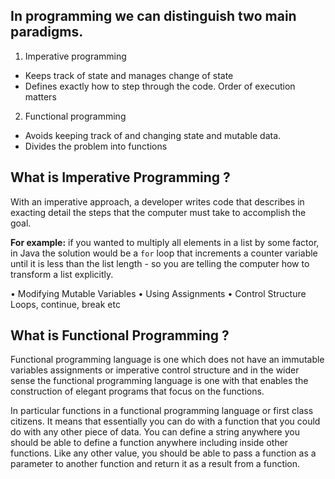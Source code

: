## In programming we can distinguish two main paradigms.

 1. Imperative programming
 - Keeps track of state and manages change of state
 - Defines exactly how to step through the code. Order of execution matters

 2. Functional programming
-   Avoids keeping track of and changing state and mutable data.
-   Divides the problem into functions


## What is Imperative Programming ?

With an imperative approach, a developer writes code that describes in exacting detail the steps that the computer must take to accomplish the goal.

**For example:** if you wanted to multiply all elements in a list by some factor, in Java the solution would be a `for` loop that increments a counter variable until it is less than the list length - so you are telling the computer how to transform a list explicitly.

•	Modifying Mutable Variables
•	Using Assignments 
•	Control Structure Loops, continue, break etc

## What is Functional Programming ?
Functional programming language is one which does not have an immutable variables assignments or imperative control structure and in the wider sense the functional programming language is one with that enables the construction of elegant programs that focus on the functions.

In particular functions in a functional programming language or first class citizens. 
It means that essentially you can do with a function that you could do with any other piece of data. You can define a string anywhere you should be able to define a function anywhere including inside other functions. Like any other value, you should be able to pass a function as a parameter to another function and return it as a result from a function.


<!--stackedit_data:
eyJoaXN0b3J5IjpbLTE0ODI2NTE5MzcsNzM4MDkwNjMwLC0xMT
UwNDEyMTE2LDkwNzEyNzY3MywtMjA4ODc0NjYxMiwyMDM5NjM1
NjIsLTcxMDUyODcwLC0xNzQ2MjU4MzEzLC0xMDM0MzU2NTE3LD
E0Mjg5OTc3MjgsLTY1NDIxMTYxMCw2NDUxMTk4ODMsLTg1OTU0
NDQxOSw5NjU2Mzc0NzMsLTEzODIxMTUzNDEsMzA4NzMwNTM5LC
0xMzQyMjMyMTgsODE5MTU1MTgwLC0xNjg1OTQ0NTEyLDg0MTcx
ODYyMl19
-->